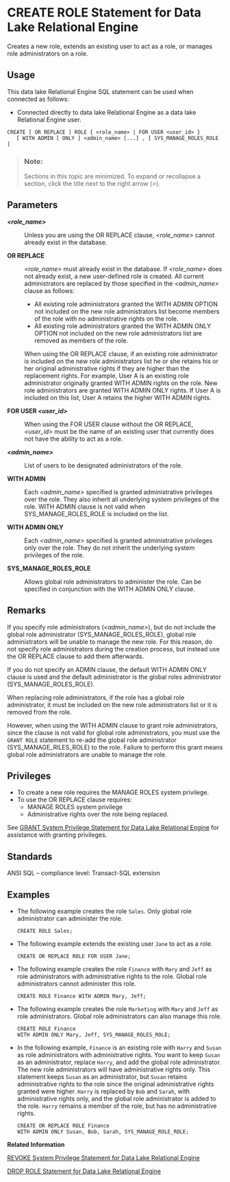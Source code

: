 <!-- loioa427feea84f21015941fe83a5ba6eb0b -->

# CREATE ROLE Statement for Data Lake Relational Engine

Creates a new role, extends an existing user to act as a role, or manages role administrators on a role.



<a name="loioa427feea84f21015941fe83a5ba6eb0b__section_ovp_dvr_znb"/>

## Usage

This data lake Relational Engine SQL statement can be used when connected as follows:

-   Connected directly to data lake Relational Engine as a data lake Relational Engine user.



```
CREATE [ OR REPLACE ] ROLE { <role_name> | FOR USER <user_id> }
   [ WITH ADMIN [ ONLY ] <admin_name> [...] , [ SYS_MANAGE_ROLES_ROLE ]
```



> ### Note:  
> Sections in this topic are minimized. To expand or recollapse a section, click the title next to the right arrow \(*\>*\).



<a name="loioa427feea84f21015941fe83a5ba6eb0b__IQ_Parameters"/>

## Parameters


<dl>
<dt><b>

*<role\_name\>*

</b></dt>
<dd>

Unless you are using the OR REPLACE clause, *<role\_name\>* cannot already exist in the database.



</dd><dt><b>

OR REPLACE

</b></dt>
<dd>

*<role\_name\>* must already exist in the database. If *<role\_name\>* does not already exist, a new user-defined role is created. All current administrators are replaced by those specified in the *<admin\_name\>* clause as follows:

-   All existing role administrators granted the WITH ADMIN OPTION not included on the new role administrators list become members of the role with no administrative rights on the role.
-   All existing role administrators granted the WITH ADMIN ONLY OPTION not included on the new role administrators list are removed as members of the role.

When using the OR REPLACE clause, if an existing role administrator is included on the new role administrators list he or she retains his or her original administrative rights if they are higher than the replacement rights. For example, User A is an existing role administrator originally granted WITH ADMIN rights on the role. New role administrators are granted WITH ADMIN ONLY rights. If User A is included on this list, User A retains the higher WITH ADMIN rights.



</dd><dt><b>

FOR USER *<user\_id\>*

</b></dt>
<dd>

When using the FOR USER clause without the OR REPLACE, *<user\_id\>* must be the name of an existing user that currently does not have the ability to act as a role.



</dd><dt><b>

*<admin\_name\>*

</b></dt>
<dd>

List of users to be designated administrators of the role.



</dd>
</dl>


<dl>
<dt><b>

WITH ADMIN

</b></dt>
<dd>

Each *<admin\_name\>* specified is granted administrative privileges over the role. They also inherit all underlying system privileges of the role. WITH ADMIN clause is not valid when SYS\_MANAGE\_ROLES\_ROLE is included on the list.



</dd><dt><b>

WITH ADMIN ONLY

</b></dt>
<dd>

Each *<admin\_name\>* specified is granted administrative privileges only over the role. They do not inherit the underlying system privileges of the role.



</dd><dt><b>

SYS\_MANAGE\_ROLES\_ROLE

</b></dt>
<dd>

Allows global role administrators to administer the role. Can be specified in conjunction with the WITH ADMIN ONLY clause.



</dd>
</dl>



<a name="loioa427feea84f21015941fe83a5ba6eb0b__IQ_Usage"/>

## Remarks

If you specify role administrators \(*<admin\_name\>*\), but do not include the global role administrator \(SYS\_MANAGE\_ROLES\_ROLE\), global role administrators will be unable to manage the new role. For this reason, do not specify role administrators during the creation process, but instead use the OR REPLACE clause to add them afterwards.

If you do not specify an ADMIN clause, the default WITH ADMIN ONLY clause is used and the default administrator is the global roles administrator \(SYS\_MANAGE\_ROLES\_ROLE\).

When replacing role administrators, if the role has a global role administrator, it must be included on the new role administrators list or it is removed from the role.

However, when using the WITH ADMIN clause to grant role administrators, since the clause is not valid for global role administrators, you must use the `GRANT ROLE` statement to re-add the global role administrator \(SYS\_MANAGE\_RILES\_ROLE\) to the role. Failure to perform this grant means global role administrators are unable to manage the role.



<a name="loioa427feea84f21015941fe83a5ba6eb0b__IQ_Permissions"/>

## Privileges

-   To create a new role requires the MANAGE ROLES system privilege.
-   To use the OR REPLACE clause requires:
    -   MANAGE ROLES system privilege
    -   Administrative rights over the role being replaced.


See [GRANT System Privilege Statement for Data Lake Relational Engine](grant-system-privilege-statement-for-data-lake-relational-engine-a3dfcb0.md) for assistance with granting privileges.



<a name="loioa427feea84f21015941fe83a5ba6eb0b__IQ_Standards"/>

## Standards

ANSI SQL – compliance level: Transact-SQL extension



<a name="loioa427feea84f21015941fe83a5ba6eb0b__IQ_Examples"/>

## Examples

-   The following example creates the role `Sales`. Only global role administrator can administer the role.

    ```
    CREATE ROLE Sales;
    ```

-   The following example extends the existing user `Jane` to act as a role.

    ```
    CREATE OR REPLACE ROLE FOR USER Jane;
    ```

-   The following example creates the role `Finance` with `Mary` and `Jeff` as role administrators with administrative rights to the role. Global role administrators cannot administer this role.

    ```
    CREATE ROLE Finance WITH ADMIN Mary, Jeff;
    ```

-   The following example creates the role `Marketing` with `Mary` and `Jeff` as role administrators. Global role administrators can also manage this role.

    ```
    CREATE ROLE Finance 
    WITH ADMIN ONLY Mary, Jeff, SYS_MANAGE_ROLES_ROLE;
    ```

-   In the following example, `Finance` is an existing role with `Harry` and `Susan` as role administrators with administrative rights. You want to keep `Susan` as an administrator, replace `Harry`, and add the global role administrator. The new role administrators will have administrative rights only. This statement keeps `Susan` as an administrator, but `Susan` retains administrative rights to the role since the original administrative rights granted were higher. `Harry` is replaced by `Bob` and `Sarah`, with administrative rights only, and the global role administrator is added to the role. `Harry` remains a member of the role, but has no administrative rights.

    ```
    CREATE OR REPLACE ROLE Finance 
    WITH ADMIN ONLY Susan, Bob, Sarah, SYS_MANAGE_ROLE_ROLE;
    ```


**Related Information**  


[REVOKE System Privilege Statement for Data Lake Relational Engine](revoke-system-privilege-statement-for-data-lake-relational-engine-a3eadda.md "Removes specific system privileges from specific users and the right to administer the privilege.")

[DROP ROLE Statement for Data Lake Relational Engine](drop-role-statement-for-data-lake-relational-engine-a42903c.md "Removes a user-defined role from the database or converts a user-extended role to a regular user.")

